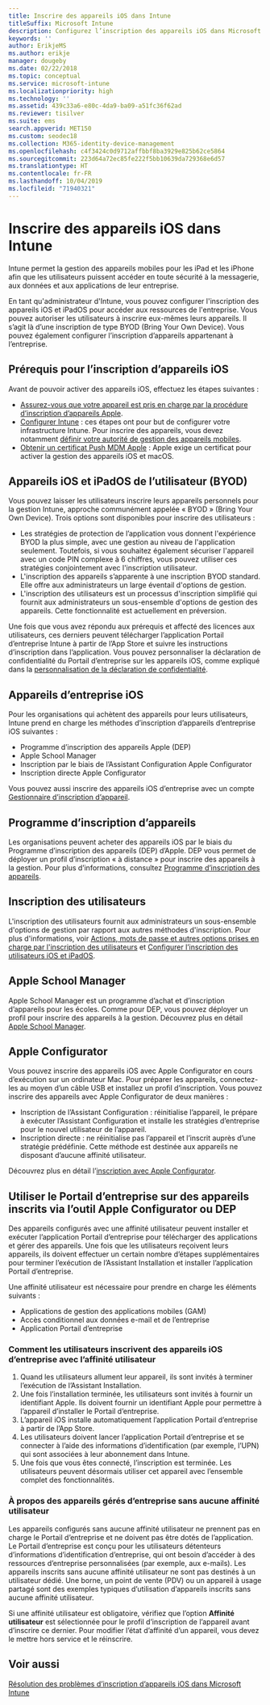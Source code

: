 ```yaml
---
title: Inscrire des appareils iOS dans Intune
titleSuffix: Microsoft Intune
description: Configurez l’inscription des appareils iOS dans Microsoft Intune.
keywords: ''
author: ErikjeMS
ms.author: erikje
manager: dougeby
ms.date: 02/22/2018
ms.topic: conceptual
ms.service: microsoft-intune
ms.localizationpriority: high
ms.technology: ''
ms.assetid: 439c33a6-e80c-4da9-ba09-a51fc36f62ad
ms.reviewer: tisilver
ms.suite: ems
search.appverid: MET150
ms.custom: seodec18
ms.collection: M365-identity-device-management
ms.openlocfilehash: c4f3424c0d9712affbbf8ba3929e825b62ce5864
ms.sourcegitcommit: 223d64a72ec85fe222f5bb10639da729368e6d57
ms.translationtype: HT
ms.contentlocale: fr-FR
ms.lasthandoff: 10/04/2019
ms.locfileid: "71940321"
---
```

# <a name="enroll-ios-devices-in-intune"></a>Inscrire des appareils iOS dans Intune

Intune permet la gestion des appareils mobiles pour les iPad et les iPhone afin que les utilisateurs puissent accéder en toute sécurité à la messagerie, aux données et aux applications de leur entreprise.

En tant qu'administrateur d'Intune, vous pouvez configurer l'inscription des appareils iOS et iPadOS pour accéder aux ressources de l'entreprise. Vous pouvez autoriser les utilisateurs à inscrire eux-mêmes leurs appareils. Il s’agit là d’une inscription de type BYOD (Bring Your Own Device). Vous pouvez également configurer l’inscription d’appareils appartenant à l’entreprise.

## <a name="prerequisites-for-ios-enrollment"></a>Prérequis pour l’inscription d’appareils iOS

Avant de pouvoir activer des appareils iOS, effectuez les étapes suivantes :

- [Assurez-vous que votre appareil est pris en charge par la procédure d’inscription d’appareils Apple](https://support.apple.com/en-us/HT204142#eligibility).
- [Configurer Intune](../fundamentals/setup-steps.md) : ces étapes ont pour but de configurer votre infrastructure Intune. Pour inscrire des appareils, vous devez notamment [définir votre autorité de gestion des appareils mobiles](../fundamentals/mdm-authority-set.md).
- [Obtenir un certificat Push MDM Apple](apple-mdm-push-certificate-get.md) : Apple exige un certificat pour activer la gestion des appareils iOS et macOS.

## <a name="user-owned-ios-and-ipados-devices-byod"></a>Appareils iOS et iPadOS de l’utilisateur (BYOD)

Vous pouvez laisser les utilisateurs inscrire leurs appareils personnels pour la gestion Intune, approche communément appelée « BYOD » (Bring Your Own Device). Trois options sont disponibles pour inscrire des utilisateurs :
- Les stratégies de protection de l’application vous donnent l'expérience BYOD la plus simple, avec une gestion au niveau de l'application seulement. Toutefois, si vous souhaitez également sécuriser l'appareil avec un code PIN complexe à 6 chiffres, vous pouvez utiliser ces stratégies conjointement avec l'inscription utilisateur.
- L'inscription des appareils s’apparente à une inscription BYOD standard. Elle offre aux administrateurs un large éventail d'options de gestion.
- L'inscription des utilisateurs est un processus d'inscription simplifié qui fournit aux administrateurs un sous-ensemble d'options de gestion des appareils. Cette fonctionnalité est actuellement en préversion. 

Une fois que vous avez répondu aux prérequis et affecté des licences aux utilisateurs, ces derniers peuvent télécharger l’application Portail d’entreprise Intune à partir de l’App Store et suivre les instructions d’inscription dans l’application. Vous pouvez personnaliser la déclaration de confidentialité du Portail d’entreprise sur les appareils iOS, comme expliqué dans la [personnalisation de la déclaration de confidentialité](../apps/company-portal-app.md#privacy-statement-customization).

## <a name="company-owned-ios-devices"></a>Appareils d’entreprise iOS

Pour les organisations qui achètent des appareils pour leurs utilisateurs, Intune prend en charge les méthodes d’inscription d’appareils d’entreprise iOS suivantes :

- Programme d’inscription des appareils Apple (DEP)
- Apple School Manager
- Inscription par le biais de l’Assistant Configuration Apple Configurator
- Inscription directe Apple Configurator

Vous pouvez aussi inscrire des appareils iOS d’entreprise avec un compte [Gestionnaire d’inscription d’appareil](device-enrollment-manager-enroll.md).

## <a name="device-enrollment-program"></a>Programme d’inscription d’appareils

Les organisations peuvent acheter des appareils iOS par le biais du Programme d’inscription des appareils (DEP) d’Apple. DEP vous permet de déployer un profil d’inscription « à distance » pour inscrire des appareils à la gestion. Pour plus d’informations, consultez [Programme d’inscription des appareils](device-enrollment-program-enroll-ios.md).

## <a name="user-enrollment"></a>Inscription des utilisateurs
L'inscription des utilisateurs fournit aux administrateurs un sous-ensemble d'options de gestion par rapport aux autres méthodes d'inscription. Pour plus d'informations, voir [Actions, mots de passe et autres options prises en charge par l'inscription des utilisateurs](ios-user-enrollment-supported-actions.md) et [Configurer l’inscription des utilisateurs iOS et iPadOS](ios-user-enrollment.md).

## <a name="apple-school-manager"></a>Apple School Manager

Apple School Manager est un programme d’achat et d’inscription d’appareils pour les écoles. Comme pour DEP, vous pouvez déployer un profil pour inscrire des appareils à la gestion. Découvrez plus en détail [Apple School Manager](apple-school-manager-set-up-ios.md).

## <a name="apple-configurator"></a>Apple Configurator

Vous pouvez inscrire des appareils iOS avec Apple Configurator en cours d’exécution sur un ordinateur Mac. Pour préparer les appareils, connectez-les au moyen d’un câble USB et installez un profil d’inscription. Vous pouvez inscrire des appareils avec Apple Configurator de deux manières :

- Inscription de l’Assistant Configuration : réinitialise l’appareil, le prépare à exécuter l’Assistant Configuration et installe les stratégies d’entreprise pour le nouvel utilisateur de l’appareil.
- Inscription directe : ne réinitialise pas l’appareil et l’inscrit auprès d’une stratégie prédéfinie. Cette méthode est destinée aux appareils ne disposant d’aucune affinité utilisateur.

Découvrez plus en détail l’[inscription avec Apple Configurator](apple-configurator-enroll-ios.md).

## <a name="use-the-company-portal-on-dep-enrolled-or-apple-configurator-enrolled-devices"></a>Utiliser le Portail d’entreprise sur des appareils inscrits via l’outil Apple Configurator ou DEP

Des appareils configurés avec une affinité utilisateur peuvent installer et exécuter l’application Portail d’entreprise pour télécharger des applications et gérer des appareils. Une fois que les utilisateurs reçoivent leurs appareils, ils doivent effectuer un certain nombre d’étapes supplémentaires pour terminer l’exécution de l’Assistant Installation et installer l’application Portail d’entreprise.

Une affinité utilisateur est nécessaire pour prendre en charge les éléments suivants :

- Applications de gestion des applications mobiles (GAM)
- Accès conditionnel aux données e-mail et de l’entreprise
- Application Portail d’entreprise

### <a name="how-users-enroll-corporate-owned-ios-devices-with-user-affinity"></a>Comment les utilisateurs inscrivent des appareils iOS d’entreprise avec l’affinité utilisateur

1. Quand les utilisateurs allument leur appareil, ils sont invités à terminer l’exécution de l’Assistant Installation.
2. Une fois l’installation terminée, les utilisateurs sont invités à fournir un identifiant Apple. Ils doivent fournir un identifiant Apple pour permettre à l’appareil d’installer le Portail d’entreprise.
3. L’appareil iOS installe automatiquement l’application Portail d’entreprise à partir de l’App Store.
4. Les utilisateurs doivent lancer l’application Portail d’entreprise et se connecter à l’aide des informations d’identification (par exemple, l’UPN) qui sont associées à leur abonnement dans Intune.
5. Une fois que vous êtes connecté, l’inscription est terminée. Les utilisateurs peuvent désormais utiliser cet appareil avec l’ensemble complet des fonctionnalités.

### <a name="about-corporate-owned-managed-devices-with-no-user-affinity"></a>À propos des appareils gérés d’entreprise sans aucune affinité utilisateur

Les appareils configurés sans aucune affinité utilisateur ne prennent pas en charge le Portail d’entreprise et ne doivent pas être dotés de l’application. Le Portail d’entreprise est conçu pour les utilisateurs détenteurs d’informations d’identification d’entreprise, qui ont besoin d’accéder à des ressources d’entreprise personnalisées (par exemple, aux e-mails). Les appareils inscrits sans aucune affinité utilisateur ne sont pas destinés à un utilisateur dédié. Une borne, un point de vente (PDV) ou un appareil à usage partagé sont des exemples typiques d’utilisation d’appareils inscrits sans aucune affinité utilisateur.

Si une affinité utilisateur est obligatoire, vérifiez que l’option **Affinité utilisateur** est sélectionnée pour le profil d’inscription de l’appareil avant d’inscrire ce dernier. Pour modifier l’état d’affinité d’un appareil, vous devez le mettre hors service et le réinscrire.

## <a name="see-also"></a>Voir aussi

[Résolution des problèmes d’inscription d’appareils iOS dans Microsoft Intune](https://support.microsoft.com/help/4039809)
